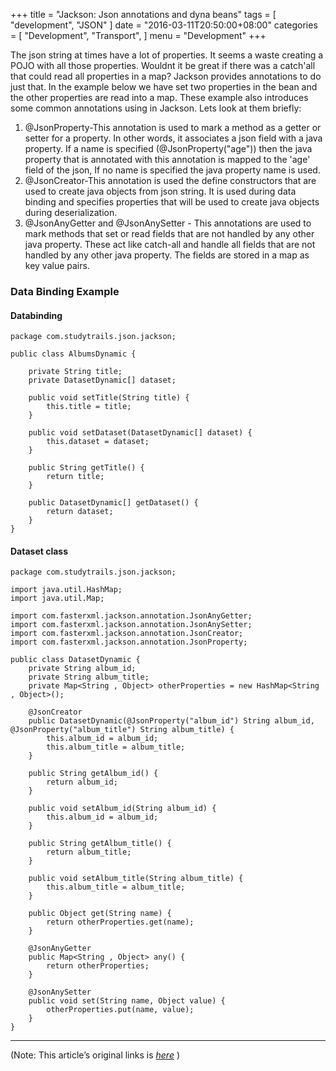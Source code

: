 
+++
title = "Jackson: Json annotations and dyna beans"
tags = [
    "development",
    "JSON"
]
date = "2016-03-11T20:50:00+08:00"
categories = [
    "Development",
    "Transport",
]
menu = "Development"
+++

The json string at times have a lot of properties. It seems a waste creating a POJO with all those properties. Wouldnt it be great if there was a catch'all that could read all properties in a map? Jackson provides annotations to do just that. In the example below we have set two properties in the bean and the other properties are read into a map. These example also introduces some common annotations using in Jackson. Lets look at them briefly:

1. @JsonProperty-This annotation is used to mark a method as a getter or setter for a property. In other words, it associates a json field with a java property. If a name is specified (@JsonProperty("age")) then the java property that is annotated with this annotation is mapped to the 'age' field of the json, If no name is specified the java property name is used.
2. @JsonCreator-This annotation is used the define constructors that are used to create java objects from json string. It is used during data binding and specifies properties that will be used to create java objects during deserialization.
3. @JsonAnyGetter and @JsonAnySetter - This annotations are used to mark methods that set or read fields that are not handled by any other java property. These act like catch-all and handle all fields that are not handled by any other java property. The fields are stored in a map as key value pairs.
<!--more-->
### Data Binding Example
#### Databinding
```
package com.studytrails.json.jackson;

public class AlbumsDynamic {

    private String title;
    private DatasetDynamic[] dataset;

    public void setTitle(String title) {
        this.title = title;
    }

    public void setDataset(DatasetDynamic[] dataset) {
        this.dataset = dataset;
    }

    public String getTitle() {
        return title;
    }

    public DatasetDynamic[] getDataset() {
        return dataset;
    }
}
```

#### Dataset class
```
package com.studytrails.json.jackson;

import java.util.HashMap;
import java.util.Map;

import com.fasterxml.jackson.annotation.JsonAnyGetter;
import com.fasterxml.jackson.annotation.JsonAnySetter;
import com.fasterxml.jackson.annotation.JsonCreator;
import com.fasterxml.jackson.annotation.JsonProperty;

public class DatasetDynamic {
    private String album_id;
    private String album_title;
    private Map<String , Object> otherProperties = new HashMap<String , Object>();

    @JsonCreator
    public DatasetDynamic(@JsonProperty("album_id") String album_id, @JsonProperty("album_title") String album_title) {
        this.album_id = album_id;
        this.album_title = album_title;
    }

    public String getAlbum_id() {
        return album_id;
    }

    public void setAlbum_id(String album_id) {
        this.album_id = album_id;
    }

    public String getAlbum_title() {
        return album_title;
    }

    public void setAlbum_title(String album_title) {
        this.album_title = album_title;
    }

    public Object get(String name) {
        return otherProperties.get(name);
    }

    @JsonAnyGetter
    public Map<String , Object> any() {
        return otherProperties;
    }

    @JsonAnySetter
    public void set(String name, Object value) {
        otherProperties.put(name, value);
    }
}
```

------------------

(Note: This article’s original links is [*here*](http://www.studytrails.com/java/json/java-jackson-Annotations-Dynamic-Beans.jsp "Json annotations and dyna beans") )
